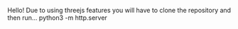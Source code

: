Hello!
Due to using threejs features you will have to clone the repository and then run... python3 -m http.server
